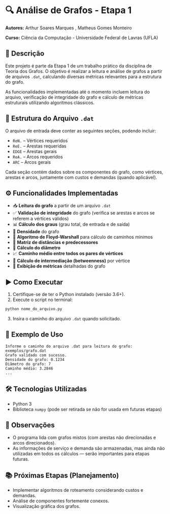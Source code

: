 
# 🔍 Análise de Grafos - Etapa 1  
**Autores:** Arthur Soares Marques , Matheus Gomes Monteiro 

**Curso:** Ciência da Computação - Universidade Federal de Lavras (UFLA)  

## 📌 Descrição

Este projeto é parte da Etapa 1 de um trabalho prático da disciplina de Teoria dos Grafos. O objetivo é realizar a leitura e análise de grafos a partir de arquivos `.dat`, calculando diversas métricas relevantes para a estrutura do grafo.

As funcionalidades implementadas até o momento incluem leitura do arquivo, verificação de integridade do grafo e cálculo de métricas estruturais utilizando algoritmos clássicos.

## 📁 Estrutura do Arquivo `.dat`

O arquivo de entrada deve conter as seguintes seções, podendo incluir:
- `ReN.` – Vértices requeridos
- `ReE.` – Arestas requeridas
- `EDGE` – Arestas gerais
- `ReA.` – Arcos requeridos
- `ARC` – Arcos gerais

Cada seção contém dados sobre os componentes do grafo, como vértices, arestas e arcos, juntamente com custos e demandas (quando aplicável).

## ⚙️ Funcionalidades Implementadas

- 📥 **Leitura do grafo** a partir de um arquivo `.dat`
- ✅ **Validação de integridade** do grafo (verifica se arestas e arcos se referem a vértices válidos)
- 📊 **Cálculo dos graus** (grau total, de entrada e de saída)
- 🔗 **Densidade** do grafo
- 🧠 **Algoritmo de Floyd-Warshall** para cálculo de caminhos mínimos
- 📐 **Matriz de distâncias e predecessores**
- 📏 **Cálculo do diâmetro**
- 📈 **Caminho médio entre todos os pares de vértices**
- 👤 **Cálculo de intermediação (betweenness)** por vértice
- 📃 **Exibição de métricas** detalhadas do grafo

## ▶️ Como Executar

1. Certifique-se de ter o Python instalado (versão 3.6+).
2. Execute o script no terminal:

```bash
python nome_do_arquivo.py
```

3. Insira o caminho do arquivo `.dat` quando solicitado.

## 📌 Exemplo de Uso

```text
Informe o caminho do arquivo .dat para leitura do grafo: exemplos/grafo.dat
Grafo validado com sucesso.
Densidade do grafo: 0.1234
Diâmetro do grafo: 7
Caminho médio: 3.2846
...
```

## 🛠️ Tecnologias Utilizadas

- Python 3
- Biblioteca `numpy` (pode ser retirada se não for usada em futuras etapas)

## 📌 Observações

- O programa lida com grafos mistos (com arestas não direcionadas e arcos direcionados).
- As informações de serviço e demanda são armazenadas, mas ainda não utilizadas em todos os cálculos — serão importantes para etapas futuras.

## 📚 Próximas Etapas (Planejamento)

- Implementar algoritmos de roteamento considerando custos e demandas.
- Análise de componentes fortemente conexos.
- Visualização gráfica dos grafos.
